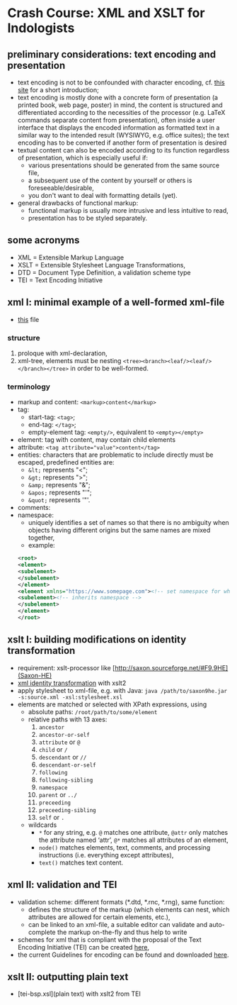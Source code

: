 # Crash Course: XML and XSLT for Indologists

## preliminary considerations: text encoding and presentation
- text encoding is not to be confounded with character encoding, cf. [this site](https://scripts.sil.org/IWS-Chapter02) for a short introduction;
- text encoding is mostly done with a concrete form of presentation (a printed book, web page, poster) in mind, the content is structured and differentiated according to the necessities of the processor (e.g. LaTeX commands separate content from presentation), often inside a user interface that displays the encoded information as formatted text in a similar way to the intended result (WYSIWYG, e.g. office suites); the text encoding has to be converted if another form of presentation is desired
- textual content can also be encoded according to its function regardless of presentation, which is especially useful if:
  - various presentations should be generated from the same source file,
  - a subsequent use of the content by yourself or others is foreseeable/desirable,
  - you don't want to deal with formatting details (yet).
- general drawbacks of functional markup:
  - functional markup is usually more intrusive and less intuitive to read,
  - presentation has to be styled separately.

## some acronyms
- XML = Extensible Markup Language
- XSLT = Extensible Stylesheet Language Transformations, 
- DTD = Document Type Definition, a validation scheme type
- TEI = Text Encoding Initiative

## xml I: minimal example of a well-formed xml-file
- [this](mini.xml) file

### structure
1. proloque with xml-declaration,
2. xml-tree, elements must be nesting `<tree><branch><leaf/><leaf/></branch></tree>` in order to be well-formed.

### terminology
- markup and content: `<markup>content</markup>`
- tag:
  - start-tag: `<tag>`;
  - end-tag: `</tag>`;
  - empty-element tag: `<empty/>`, equivalent to `<empty></empty>`
- element: tag with content, may contain child elements
- attribute: `<tag attribute="value">content</tag>`
- entities: characters that are problematic to include directly must be escaped, predefined entities are:
  - `&lt;` represents "<";
  - `&gt;` represents ">";
  - `&amp;` represents "&";
  - `&apos;` represents "'";
  - `&quot;` represents '"'.
- comments: <!-- comment -->
- namespace: 
  - uniquely identifies a set of names so that there is no ambiguity when objects having different origins but the same names are mixed together,
  - example:
  ```xml
  <root>
  <element>
  <subelement>
  </subelement>
  </element>
  <element xmlns="https://www.somepage.com"><!-- set namespace for whole subtree, "element" is only matched if namespace is specified -->
  <subelement><!-- inherits namespace -->
  </subelement>
  </element>
  </root>
  ```

## xslt I: building modifications on identity transformation
- requirement: xslt-processor like [http://saxon.sourceforge.net/#F9.9HE](Saxon-HE)
- [xml identity transformation](identity.xsl) with xslt2
- apply stylesheet to xml-file, e.g. with Java: `java /path/to/saxon9he.jar -s:source.xml -xsl:stylesheet.xsl`
- elements are matched or selected with XPath expressions, using
  - absolute paths: `/root/path/to/some/element`
  - relative paths with 13 axes:
    1. `ancestor`
    2. `ancestor-or-self`
    3. `attribute` or `@`
    4. `child` or `/`
    5. `descendant` or `//`
    6. `descendant-or-self`
    7. `following`
    8. `following-sibling`
    9. `namespace`
    10. `parent` or `../`
    11. `preceeding`
    12. `preceeding-sibling`
    13. `self` or `.`
  - wildcards
    - `*` for any string, e.g. `@` matches one attribute, `@attr` only matches the attribute named ‘attr’, `@*` matches all attributes of an element,
    - `node()` matches elements, text, comments, and processing instructions (i.e. everything except attributes),
    - `text()` matches text content.

## xml II: validation and TEI
- validation scheme: different formats (*.dtd, *.rnc, *.rng), same function: 
  - defines the structure of the markup (which elements can nest, which attributes are allowed for certain elements, etc.),
  - can be linked to an xml-file, a suitable editor can validate and auto-complete the markup on-the-fly and thus help to write 
- schemes for xml that is compliant with the proposal of the Text Encoding Initiative (TEI) can be created [here](https://romabeta.tei-c.org/),
- the current Guidelines for encoding can be found and downloaded [here](https://www.tei-c.org/release/doc/tei-p5-doc/en/html/index.html).

## xslt II: outputting plain text
- [tei-bsp.xsl](plain text) with xslt2 from TEI